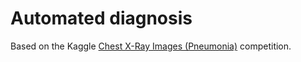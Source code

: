 # Automated diagnosis

Based on the Kaggle [Chest X-Ray Images (Pneumonia)](https://www.kaggle.com/paultimothymooney/chest-xray-pneumonia/) competition.
